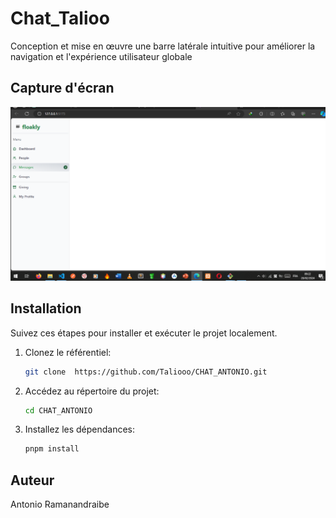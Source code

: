 # Chat_Talioo

Conception et mise en œuvre une barre latérale intuitive pour améliorer la navigation et l'expérience utilisateur globale 

## Capture d'écran

![Capture d'écran du Sidebar](Sidebar.PNG)

## Installation

Suivez ces étapes pour installer et exécuter le projet localement.

1. Clonez le référentiel:

    ```bash
    git clone  https://github.com/Taliooo/CHAT_ANTONIO.git
    ```

2. Accédez au répertoire du projet:

    ```bash
    cd CHAT_ANTONIO
    ```

3. Installez les dépendances:

    ```bash
    pnpm install
    ```

## Auteur

Antonio Ramanandraibe

